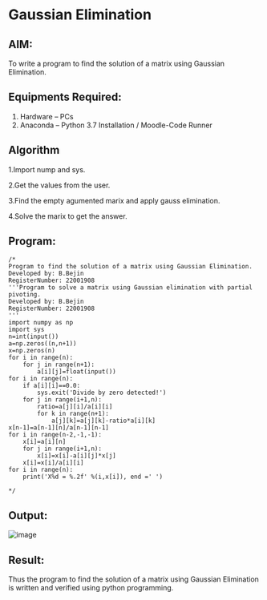 # Gaussian Elimination

## AIM:
To write a program to find the solution of a matrix using Gaussian Elimination.

## Equipments Required:
1. Hardware – PCs
2. Anaconda – Python 3.7 Installation / Moodle-Code Runner

## Algorithm
1.Import nump and sys.

2.Get the values from the user.

3.Find the empty agumented marix and apply gauss elimination.

4.Solve the marix to get the answer.

## Program:
```
/*
Program to find the solution of a matrix using Gaussian Elimination.
Developed by: B.Bejin
RegisterNumber: 22001908
'''Program to solve a matrix using Gaussian elimination with partial pivoting.
Developed by: B.Bejin
RegisterNumber: 22001908
'''
import numpy as np
import sys
n=int(input())
a=np.zeros((n,n+1))
x=np.zeros(n)
for i in range(n):
    for j in range(n+1):
        a[i][j]=float(input())
for i in range(n):
    if a[i][i]==0.0:
        sys.exit('Divide by zero detected!')
    for j in range(i+1,n):
        ratio=a[j][i]/a[i][i]
        for k in range(n+1):
            a[j][k]=a[j][k]-ratio*a[i][k]
x[n-1]=a[n-1][n]/a[n-1][n-1]
for i in range(n-2,-1,-1):
    x[i]=a[i][n]
    for j in range(i+1,n):
        x[i]=x[i]-a[i][j]*x[j]
    x[i]=x[i]/a[i][i]
for i in range(n):
    print('X%d = %.2f' %(i,x[i]), end =' ')

*/
```

## Output:
![image](https://user-images.githubusercontent.com/118367518/213467898-ad467eb9-cd2c-4776-b4b7-717ad6c47f0c.png)


## Result:
Thus the program to find the solution of a matrix using Gaussian Elimination is written and verified using python programming.


